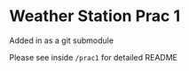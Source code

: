 # Weather Station Prac 1

Added in as a git submodule

Please see inside `/prac1` for detailed README
